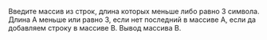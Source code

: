 Введите массив из строк, длина которых меньше либо равно 3 символа.
Длина А меньше или равно 3, если нет последний в массиве А, если да добавляем строку в массиве В.
Вывод массива В.
